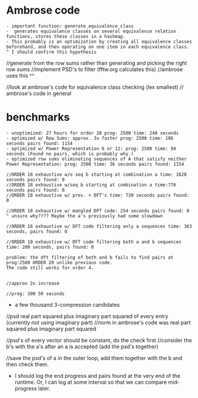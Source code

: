 # Ambrose code
    - important function: generate_equivalence_class
    -  generates equivalence classes on several equivalence relation functions, stores these classes in a hashmap.
    - This probably is an optimization by creating all equivalence classes beforehand, and then operating on one item in each equivalence class.
    ^ I should confirm this hypothesis

//generate from the row sums rather than generating and picking the right row sums
//implement PSD's to filter (fftw.org calculates this)
//ambrose uses this ^^

//look at ambrose's code for equivalence class checking (lex smallest)
// ambrose's code in general

# benchmarks
    - unoptimized: 27 hours for order 20 prog: 2500 time: 240 seconds
    - optimized w/ Row Sums: approx. 3x faster prog: 2500 time: 106 seconds pairs found: 1154
    - optimized w/ Power Representation 6 or 12: prog: 2500 time: 94 seconds (Found no pairs, which is probably why.)
    - optimized row sums eliminating sequences of A that satisfy neither Power Representation: prog: 2500 time: 36 seconds pairs found: 1154

    //ORDER 18 exhaustive w/o seq b starting at combination a time: 1628 seconds pairs found: 0
    //ORDER 18 exhaustive w/seq b starting at combination a time:776 seconds pairs found: 0
    //ORDER 18 exhaustive w/ prev. + DFT's time: 730 seconds pairs found: 0

    //ORDER 18 exhaustive w/ mangled DFT code: 254 seconds pairs found: 0
    ^ unsure why???? Maybe the a's previously had some slowdown

    //ORDER 18 exhaustive w/ DFT code filtering only a sequences time: 363 seconds, pairs found: 0

    //ORDER 18 exhaustive w/ DFT code filtering both a and b sequences time: 208 seconds, pairs found: 0

    problem: the dft filtering of both and b fails to find pairs at prog:2500 ORDER 20 unlike previous code. 
    The code still works for order 4.


    //approx 2x increase

    //prog: 300 50 seconds

- a few thousand 3-compression candidates

//psd real part squared plus imaginary part squared of every entry (currently not using imaginary part)
//norm in ambrose's code was real part squared plus imaginary part squared

//psd's of every vector should be constant, do the check first
//consider the b's with the a's after an a is accepted (add the psd's together)

//save the psd's of a in the outer loop, add them together with the b and then check them.

- I should log the end progress and pairs found at the very end of the runtime. Or, I can log at some interval so that we can compare mid-progress later.